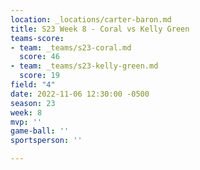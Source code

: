 ```yaml
---
location: _locations/carter-baron.md
title: S23 Week 8 - Coral vs Kelly Green
teams-score:
- team: _teams/s23-coral.md
  score: 46
- team: _teams/s23-kelly-green.md
  score: 19
field: "4"
date: 2022-11-06 12:30:00 -0500
season: 23
week: 8
mvp: ''
game-ball: ''
sportsperson: ''

---
```

